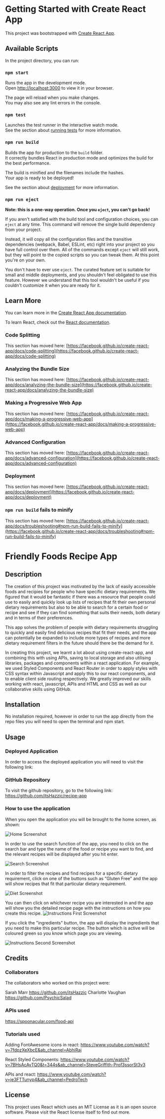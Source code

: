 # Getting Started with Create React App

This project was bootstrapped with [Create React App](https://github.com/facebook/create-react-app).

## Available Scripts

In the project directory, you can run:

### `npm start`

Runs the app in the development mode.\
Open [http://localhost:3000](http://localhost:3000) to view it in your browser.

The page will reload when you make changes.\
You may also see any lint errors in the console.

### `npm test`

Launches the test runner in the interactive watch mode.\
See the section about [running tests](https://facebook.github.io/create-react-app/docs/running-tests) for more information.

### `npm run build`

Builds the app for production to the `build` folder.\
It correctly bundles React in production mode and optimizes the build for the best performance.

The build is minified and the filenames include the hashes.\
Your app is ready to be deployed!

See the section about [deployment](https://facebook.github.io/create-react-app/docs/deployment) for more information.

### `npm run eject`

**Note: this is a one-way operation. Once you `eject`, you can't go back!**

If you aren't satisfied with the build tool and configuration choices, you can `eject` at any time. This command will remove the single build dependency from your project.

Instead, it will copy all the configuration files and the transitive dependencies (webpack, Babel, ESLint, etc) right into your project so you have full control over them. All of the commands except `eject` will still work, but they will point to the copied scripts so you can tweak them. At this point you're on your own.

You don't have to ever use `eject`. The curated feature set is suitable for small and middle deployments, and you shouldn't feel obligated to use this feature. However we understand that this tool wouldn't be useful if you couldn't customize it when you are ready for it.

## Learn More

You can learn more in the [Create React App documentation](https://facebook.github.io/create-react-app/docs/getting-started).

To learn React, check out the [React documentation](https://reactjs.org/).

### Code Splitting

This section has moved here: [https://facebook.github.io/create-react-app/docs/code-splitting](https://facebook.github.io/create-react-app/docs/code-splitting)

### Analyzing the Bundle Size

This section has moved here: [https://facebook.github.io/create-react-app/docs/analyzing-the-bundle-size](https://facebook.github.io/create-react-app/docs/analyzing-the-bundle-size)

### Making a Progressive Web App

This section has moved here: [https://facebook.github.io/create-react-app/docs/making-a-progressive-web-app](https://facebook.github.io/create-react-app/docs/making-a-progressive-web-app)

### Advanced Configuration

This section has moved here: [https://facebook.github.io/create-react-app/docs/advanced-configuration](https://facebook.github.io/create-react-app/docs/advanced-configuration)

### Deployment

This section has moved here: [https://facebook.github.io/create-react-app/docs/deployment](https://facebook.github.io/create-react-app/docs/deployment)

### `npm run build` fails to minify

This section has moved here: [https://facebook.github.io/create-react-app/docs/troubleshooting#npm-run-build-fails-to-minify](https://facebook.github.io/create-react-app/docs/troubleshooting#npm-run-build-fails-to-minify)

# Friendly Foods Recipe App

## Description

The creation of this project was motivated by the lack of easily accessible foods and recipies for people who have specific dietary requirements. We figured that it would be fantastic if there was a resource that people could use to easily and quickly look up lists of recipes that fit their own personal dietary requirements but also to be able to search for a certain food or recipe and see if they can find something that suits their needs, both dietary and in terms of their preferences.

This app solves the problem of people with dietary requirements struggling to quickly and easily find delicious recipes that fit their needs, and the app can potentially be expanded to include more types of recipes and more dietary requirement filters in the future should there be the demand for it.

In creating this project, we learnt a lot about using create-react-app, and combining this with using APIs, saving to local storage and also utilising libraries, packages and components within a react application. For example, we used Styled Components and React Router in order to apply styles with CSS syntax within Javascript and apply this to our react components, and to enable client side routing respectively. We greatly improved our skills working with react, javascript, APIs and HTML and CSS as well as our collaborative skills using GitHub.

## Installation

No installation required, however in order to run the app directly from the repo files you will need to open the terminal and npm start.

## Usage

### Deployed Application

In order to access the deployed application you will need to visit the following link:

### GitHub Repository

To visit the github repository, go to the following link:
https://github.com/itsHazzic/recipe-app

### How to use the application

When you open the application you will be brought to the home screen, as shown:

![Home Screenshot](public/assets/Home_Screenshot_1.png)

In order to use the search function of the app, you need to click on the search bar and type the name of the food or recipe you want to find, and the relevant recipes will be displayed after you hit enter.

![Search Screenshot](public/assets/Search_Screenshot_2.png)

In order to filter the recipes and find recipes for a specific dietary requirement, click on one of the buttons such as "Gluten Free" and the app will show recipes that fit that particular dietary requirement.

![Diet Screenshot](public/assets/Diet_Screenshot_3.png)

You can then click on whichever recipe you are interested in and the app will show you the detailed recipe page with the instructions on how you create this recipe.
![Instructions First Screenshot](public/assets/Instructions_Screenshot_4.png)

If you click the "ingredients" button, the app will display the ingredients that you need to make this particular recipe. The button which is active will be coloured green so you know which page you are viewing.

![Instructions Second Screenshot](public/assets/Instructions_Screenshot_5.png)

## Credits

### Collaborators

The collaborators who worked on this project were:

Sarah Marr https://github.com/itsHazzic
Charlotte Vaughan https://github.com/PsychicSalad

### APIs used

https://spoonacular.com/food-api

### Tutorials used

Adding FontAwesome icons in react:
https://www.youtube.com/watch?v=7fdpzXeXbcE&ab_channel=AbhiRaj

React Styled Components:
https://www.youtube.com/watch?v=7BHsAcAvTQ0&t=344s&ab_channel=SteveGriffith-Prof3ssorSt3v3

APIs and react:
https://www.youtube.com/watch?v=je3FTTunyp4&ab_channel=PedroTech

## License

This project uses React which uses an MIT License as it is an open source software. Please visit the React license itself to find out more.
